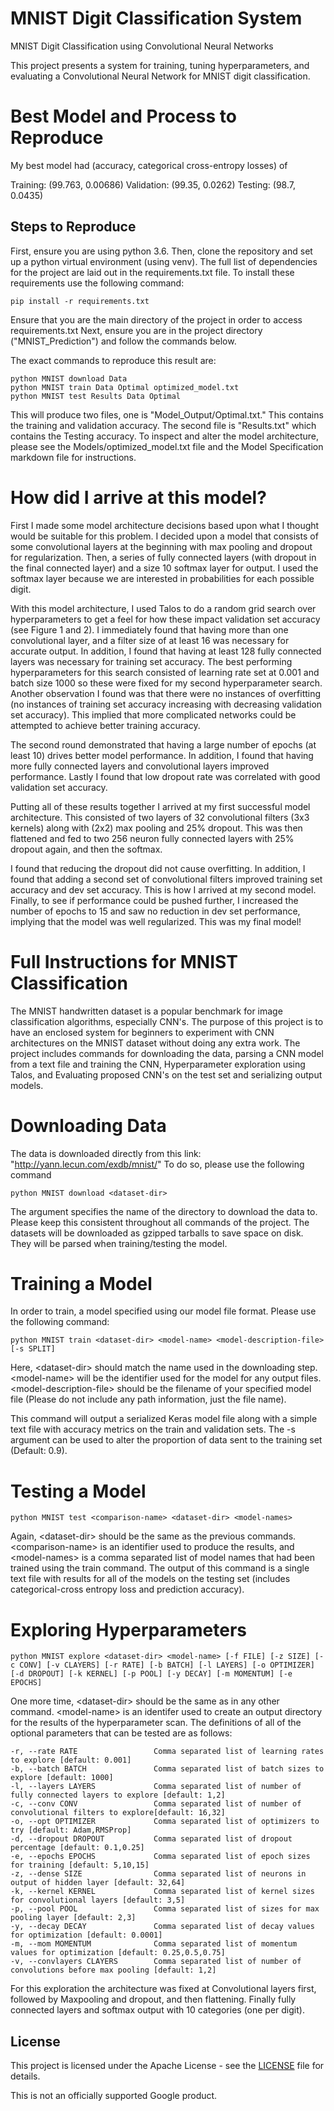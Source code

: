 # MNIST Digit Classification System
MNIST Digit Classification using Convolutional Neural Networks

This project presents a system for training, tuning hyperparameters, and evaluating a Convolutional Neural Network for MNIST digit classification.

# Best Model and Process to Reproduce

My best model had (accuracy, categorical cross-entropy losses) of 

Training: (99.763, 0.00686)
Validation: (99.35, 0.0262)
Testing: (98.7, 0.0435)

## Steps to Reproduce

First, ensure you are using python 3.6. Then, clone the repository and set up a python virtual environment (using venv). The full list of dependencies for the project are laid out in the requirements.txt file. To install these requirements use the following command:

    pip install -r requirements.txt 

Ensure that you are the main directory of the project in order to access requirements.txt
Next, ensure you are in the project directory ("MNIST_Prediction") and follow the commands below.

The exact commands to reproduce this result are:

    python MNIST download Data
    python MNIST train Data Optimal optimized_model.txt
    python MNIST test Results Data Optimal

This will produce two files, one is "Model_Output/Optimal.txt." This contains the training and validation accuracy. 
The second file is "Results.txt" which contains the Testing accuracy. To inspect and alter the model architecture, please see the Models/optimized_model.txt file and the Model Specification markdown file for instructions.

# How did I arrive at this model?

First I made some model architecture decisions based upon what I thought would be suitable for this problem. I decided upon a model that consists of some convolutional layers at the beginning with max pooling and dropout for regularization. Then, a series of fully connected layers (with dropout in the final connected layer) and a size 10 softmax layer for output. I used the softmax layer because we are interested in probabilities for each possible digit.

With this model architecture, I used Talos to do a random grid search over hyperparameters to get a feel for how these impact validation set accuracy (see Figure 1 and 2). I immediately found that having more than one convolutional layer, and a filter size of at least 16 was necessary for accurate output. In addition, I found that having at least 128 fully connected layers was necessary for training set accuracy. The best performing hyperparameters for this search consisted of learning rate set at 0.001 and batch size 1000 so these were fixed for my second hyperparameter search. Another observation I found was that there were no instances of overfitting (no instances of training set accuracy increasing with decreasing validation set accuracy). This implied that more complicated networks could be attempted to achieve better training accuracy.

The second round demonstrated that having a large number of epochs (at least 10) drives better model performance. In addition, I found that having more fully connected layers and convolutional layers improved performance. Lastly I found that low dropout rate was correlated with good validation set accuracy. 

Putting all of these results together I arrived at my first successful model architecture. This consisted of two layers of 32 convolutional filters (3x3 kernels) along with (2x2) max pooling and 25% dropout. This was then flattened and fed to two 256 neuron fully connected layers with 25% dropout again, and then the softmax. 

I found that reducing the dropout did not cause overfitting. In addition, I found that adding a second set of convolutional filters improved training set accuracy and dev set accuracy. This is how I arrived at my second model. Finally, to see if performance could be pushed further, I increased the number of epochs to 15 and saw no reduction in dev set performance, implying that the model was well regularized. This was my final model!









# Full Instructions for MNIST Classification

The MNIST handwritten dataset is a popular benchmark for image classification algorithms, especially CNN's. The purpose of this project is to have an enclosed system for beginners to experiment with CNN architectures on the MNIST dataset without doing any extra work. The project includes commands for downloading the data, parsing a CNN model from a text file and training the CNN, Hyperparameter exploration using Talos, and Evaluating proposed CNN's on the test set and serializing output models.


# Downloading Data

The data is downloaded directly from this link: "http://yann.lecun.com/exdb/mnist/" To do so, please use the following command

    python MNIST download <dataset-dir>
  
The argument specifies the name of the directory to download the data to. Please keep this consistent throughout all commands of the project. The datasets will be downloaded as gzipped tarballs to save space on disk. They will be parsed when training/testing the model.

# Training a Model

In order to train, a model specified using our model file format. Please use the following command:

    python MNIST train <dataset-dir> <model-name> <model-description-file> [-s SPLIT]

Here, \<dataset-dir> should match the name used in the downloading step. \<model-name> will be the identifier used for the model for any output files. \<model-description-file> should be the filename of your specified model file (Please do not include any path information, just the file name).

This command will output a serialized Keras model file along with a simple text file with accuracy metrics on the train and validation sets. The -s argument can be used to alter the proportion of data sent to the training set (Default: 0.9). 

# Testing a Model

    python MNIST test <comparison-name> <dataset-dir> <model-names>

Again, \<dataset-dir> should be the same as the previous commands. \<comparison-name> is an identifier used to produce the results, and \<model-names> is a comma separated list of model names that had been trained using the train command. The output of this command is a single text file with results for all of the models on the testing set (includes categorical-cross entropy loss and prediction accuracy).

# Exploring Hyperparameters

    python MNIST explore <dataset-dir> <model-name> [-f FILE] [-z SIZE] [-c CONV] [-v CLAYERS] [-r RATE] [-b BATCH] [-l LAYERS] [-o OPTIMIZER] [-d DROPOUT] [-k KERNEL] [-p POOL] [-y DECAY] [-m MOMENTUM] [-e EPOCHS]

One more time, \<dataset-dir> should be the same as in any other command. \<model-name> is an identifer used to create an output directory for the results of the hyperparameter scan. The definitions of all of the optional parameters that can be tested are as follows:

    -r, --rate RATE                 Comma separated list of learning rates to explore [default: 0.001]
    -b, --batch BATCH               Comma separated list of batch sizes to explore [default: 1000]
    -l, --layers LAYERS             Comma separated list of number of fully connected layers to explore [default: 1,2]
    -c, --conv CONV                 Comma separated list of number of convolutional filters to explore[default: 16,32]
    -o, --opt OPTIMIZER             Comma separated list of optimizers to try [default: Adam,RMSProp]
    -d, --dropout DROPOUT           Comma separated list of dropout percentage [default: 0.1,0.25]
    -e, --epochs EPOCHS             Comma separated list of epoch sizes for training [default: 5,10,15]
    -z, --dense SIZE                Comma separated list of neurons in output of hidden layer [default: 32,64]
    -k, --kernel KERNEL             Comma separated list of kernel sizes for convolutional layers [default: 3,5]
    -p, --pool POOL                 Comma separated list of sizes for max pooling layer [default: 2,3]
    -y, --decay DECAY               Comma separated list of decay values for optimization [default: 0.0001]
    -m, --mom MOMENTUM              Comma separated list of momentum values for optimization [default: 0.25,0.5,0.75]
    -v, --convlayers CLAYERS        Comma separated list of number of convolutions before max pooling [default: 1,2]

For this exploration the architecture was fixed at Convolutional layers first, followed by Maxpooling and dropout, and then flattening. Finally fully connected layers and softmax output with 10 categories (one per digit).
 
## License

This project is licensed under the Apache License - see the [LICENSE](LICENSE) file for details.

This is not an officially supported Google product.
